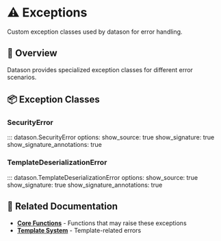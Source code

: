 # ⚠️ Exceptions

Custom exception classes used by datason for error handling.

## 🎯 Overview

Datason provides specialized exception classes for different error scenarios.

## 📦 Exception Classes

### SecurityError

::: datason.SecurityError
    options:
      show_source: true
      show_signature: true
      show_signature_annotations: true

### TemplateDeserializationError

::: datason.TemplateDeserializationError
    options:
      show_source: true
      show_signature: true
      show_signature_annotations: true

## 🔗 Related Documentation

- **[Core Functions](core-functions.md)** - Functions that may raise these exceptions
- **[Template System](template-system.md)** - Template-related errors
